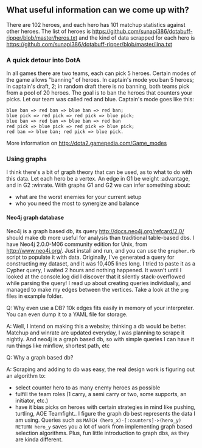 What useful information can we come up with?
--------------------------------------------

There are 102 heroes, and each hero has 101 matchup statistics against other heroes.
The list of heroes is
    https://github.com/sunapi386/dotabuff-ripper/blob/master/heros.txt
and the kind of data scrapped for each hero is
    https://github.com/sunapi386/dotabuff-ripper/blob/master/lina.txt

### A quick detour into DotA
In all games there are two teams, each can pick 5 heroes. Certain modes of the game allows "banning" of heroes. In captain's mode you ban 5 heroes; in captain's draft, 2; in random draft there is no banning, both teams pick from a pool of 20 heroes.
The goal is to ban the heroes that counters your picks. Let our team was called red and blue.
Captain's mode goes like this:

    blue ban => red ban => blue ban => red ban;
    blue pick => red pick => red pick => blue pick;
    blue ban => red ban => blue ban => red ban
    red pick => blue pick => red pick => blue pick;
    red ban => blue ban; red pick => blue pick.

More information on http://dota2.gamepedia.com/Game_modes

### Using graphs
I think there's a bit of graph theory that can be used, as to what to do with this data. Let each hero be a vertex. An edge in G1 be weight :advantage, and in G2 :winrate. With graphs G1 and G2 we can infer something about:
- what are the worst enemies for your current setup
- who you need the most to synergize and balance

#### Neo4j graph database
Neo4j is a graph based db, its query http://docs.neo4j.org/refcard/2.0/ should make db more useful for analysis than traditional table-based dbs. I have Neo4j 2.0.0-M06 community edition for Unix, from http://www.neo4j.org/. Just install and run, and you can use the `grapher.rb` script to populate it with data.
Originally, I've generated a query for constructing my dataset, and it was 10,405 lines long. I tried to paste it as a Cypher query, I waited 2 hours and nothing happened. It wasn't until I looked at the console.log did I discover that it silently stack-overflowed while parsing the query!
I read up about creating queries individually, and managed to make my edges between the vertices. Take a look at the `png` files in example folder.

Q: Why even use a DB? 10k edges fits easily in memory of your interpreter. You can even dump it to a YAML file for storage.

A: Well, I intend on making this a website; thinking a db would be better. Matchup and winrate are updated everyday, I was planning to scrape it nightly. And neo4j is a graph based db, so with simple queries I can have it run things like minflow, shortest path, etc

Q: Why a graph based db?

A: Scraping and adding to db was easy, the real design work is figuring out an algorithm to:
- select counter hero to as many enemy heroes as possible
- fulfill the team roles (1 carry, a semi carry or two, some supports, an initiator, etc.)
- have it bias picks on heroes with certain strategies in mind like pushing, turtling, AOE Teamfight..
I figure the graph db best represents the data I am using.
Queries such as `MATCH (hero_x)-[:counters]->(hero_y) RETURN hero_y` saves you a lot of work from implementing
graph based selection algorithms. Plus, fun little introduction to graph dbs, as they are kinda different.

